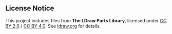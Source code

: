 ## License Notice

This project includes files from **The LDraw Parts Library**, licensed under [CC BY 2.0](https://creativecommons.org/licenses/by/2.0/) / [CC BY 4.0](https://creativecommons.org/licenses/by/4.0/). See [ldraw.org](https://www.ldraw.org/legal-info) for details.
